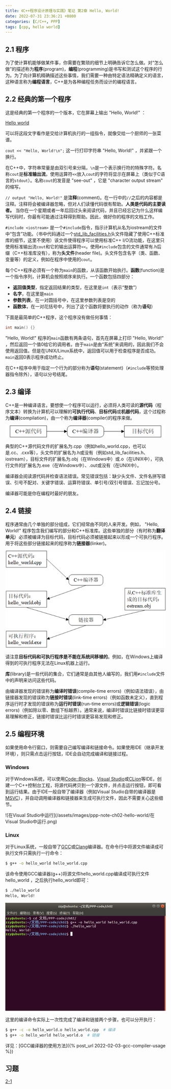 ```yaml
---
title: 《C++程序设计原理与实践》笔记 第2章 Hello, World!
date: 2022-07-31 23:36:21 +0800
categories: [C/C++, PPP]
tags: [cpp, hello world]
---
```

## 2.1 程序
为了使计算机能够做某件事，你需要在繁琐的细节上明确告诉它怎么做。对“怎么做”的描述称为**程序**(program)，**编程**(programming)是书写和测试这个程序的行为。为了向计算机精确描述这些事情，我们需要一种由特定语法精确定义的语言，这种语言称为**编程语言**，C++是为各种编程任务而设计的编程语言。

## 2.2 经典的第一个程序
这是经典的第一个程序的一个版本，它在屏幕上输出 "Hello, World!" ：

[Hello world](https://github.com/ZZy979/PPP-code/blob/main/ch02/hello_world.cpp)

可以将这段文字看作是交给计算机执行的一组指令，就像交给一个厨师的一张菜谱。

`cout << "Hello, World!\n";` 这一行打印字符串 "Hello, World!" ，并紧跟一个换行。

在C++中，字符串常量是由双引号来分隔，`\n`是一个表示换行符的特殊字符。名称`cout`是**标准输出流**，使用运算符`<<`放入`cout`的字符将显示在屏幕上（类似于C语言的`stdout`）。名称`cout`的发音是 "see-out" ，它是 "character output stream" 的缩写。

`// output "Hello, World!"` 是**注释**(comment)。在一行中的`//`之后的内容都是注释。注释将会被编译器忽略，但对人们读懂代码很有帮助。**人类是代码的主要读者。** 当你在一个星期或者一年后回过头来阅读代码，并且已经忘记为什么这样编写代码时，你最有可能通过注释得到帮助。因此，做好你的程序的文档工作。

`#include <iostream>` 是一个`#include`指令，指示计算机从名为iostream的文件中“包含”功能。（书中代码通过一个[std_lib_facilities.h](https://www.stroustrup.com/Programming/std_lib_facilities.h)头文件隐藏了使用C++标准库的细节，这里不使用）该文件使得程序可以使用标准C++ I/O流功能，在这里只使用标准输出流`cout`和它的输出运算符`<<`。使用`#include`包含的文件通常有.h后缀（C++标准库没有），称为**头文件**(header file)。头文件包含名字（类、函数、变量等）的定义，例如在程序中使用的`cout`。

每个C++程序必须有一个称为`main`的函数，从该函数开始执行。**函数**(function)是一个指令序列，计算机会按照顺序来执行。一个函数包括四部分：
* **返回值类型**，指定返回结果的类型，在这里是`int`（表示“整数”）
* **名字**，在这里是`main`
* **参数列表**，在一对圆括号中，在这里参数列表是空的
* **函数体**，在一对花括号中，列出了这个函数将要执行的动作（称为**语句**）

下面是最简单的C++程序，这个程序没有做任何事情：

```cpp
int main() {}
```

"Hello, World!" 程序的`main`函数有两条语句，首先在屏幕上打印 "Hello, World!" ，然后返回一个值0给它的调用者。由于`main`是由“系统”来调用的，因此我们不会使用返回值。但是在UNIX/Linux系统中，返回值可以用于检查程序是否成功。`main`返回0表示程序成功终止。

在C++程序中用于指定一个行为的部分称为**语句**(statement)（`#include`等预处理器指令除外），语句以分号结尾。

## 2.3 编译
C++是一种编译语言。要想使一个程序可以运行，必须将人类可读的**源代码**（程序文本）转换为计算机可以理解的**可执行代码**、**目标代码**或**机器代码**，这个过程称为**编译**(compilation)，由一个称为**编译器**(compiler)的程序来做。

![编译过程](/assets/images/ppp-note-ch02-hello-world/编译过程.png)

典型的C++源代码文件的扩展名为.cpp（例如hello_world.cpp，也可以是.cc、.cxx等），头文件的扩展名为.h或没有（例如std_lib_facilities.h、iostream），目标文件的扩展名为.obj（在Windows中）或.o（在UNIX中），可执行文件的扩展名为.exe（在Windows中）、.out或没有（在UNIX中）。

编译器会阅读源代码并检查语法错误。常见错误包括：缺少头文件、文件名拼写错误、引号不配对、关键字错误、运算符错误、单引号/双引号错误、忘记加分号。

编译器可能是你在编程时最好的朋友。

## 2.4 链接
程序通常由几个单独的部分组成，它们经常由不同的人来开发。例如， "Hello, World!" 程序包含我们编写的部分和C++标准库。这些单独的部分（有时称为**翻译单元**）必须被编译为目标代码，目标代码必须被链接起来以形成一个可执行程序。用于将这些部分链接起来的程序称为**链接器**(linker)。

![编译和链接过程](/assets/images/ppp-note-ch02-hello-world/编译和链接过程.png)

请注意**目标代码和可执行程序是不能在系统间移植的**。例如，在Windows上编译得到的可执行程序无法在Linux机器上运行。

**库**(library)是一些代码的集合，它们通常是由其他人编写的，我们用`#include`文件中的声明来访问这些代码。

由编译器发现的错误称为**编译时错误**(compile-time errors)（例如语法错误），由链接器发现的错误称为**链接时错误**(link-time errors)（例如函数未定义），直到程序运行时才发现的错误称为**运行时错误**(run-time errors)或**逻辑错误**(logic errors)（例如除以零、数组下标越界）。通常来说，编译时错误比链接时错误更容易理解和修正，链接时错误比运行时错误更容易发现和修正。

## 2.5 编程环境
如果使用命令行窗口，则需要自己编写编译和链接命令。如果使用IDE（继承开发环境），则只需点击运行按钮，IDE会自动完成编译和链接过程。

### Windows
对于Windows系统，可以使用[Code::Blocks](http://www.codeblocks.org/)、[Visual Studio](https://visualstudio.microsoft.com/zh-hans/vs/)或[CLion](https://www.jetbrains.com/clion/)等IDE，创建一个C++控制台工程，将源代码拷贝到一个源文件，并点击运行按钮，即可看到运行结果。由于IDE一般自带了编译器（例如Visual Studio自带的编译器是[MSVC](https://docs.microsoft.com/zh-cn/cpp/build/reference/compiling-a-c-cpp-program)），并自动调用编译器和链接器来生成可执行文件，因此不需要关心这些细节。

![在Visual Studio中运行](/assets/images/ppp-note-ch02-hello-world/在Visual Studio中运行.png)

### Linux
对于Linux系统，一般自带了[GCC](https://www.gnu.org/software/gcc/)或[Clang](https://clang.llvm.org/)编译器。在命令行中将源文件编译成可执行文件只需执行一行命令：

```bash
$ g++ -o hello_world hello_world.cpp
```

该命令使用GCC编译器(g++)将源文件hello_world.cpp编译成可执行文件hello_world ，之后执行hello_world即可：

```bash
$ ./hello_world 
Hello, World!
```

![在命令行执行](/assets/images/ppp-note-ch02-hello-world/在命令行执行.png)

这里的编译命令实际上一次性完成了编译和链接两个步骤，也可以分开执行：

```bash
$ g++ -c -o hello_world.o hello_world.cpp  # 编译
$ g++ -o hello_world hello_world.o  # 链接
```

详见：[GCC编译器的使用方法]({% post_url 2022-02-03-gcc-compiler-usage %})

## 习题
[2-1](https://github.com/ZZy979/PPP-code/blob/main/ch02/exec2-1.cpp)
